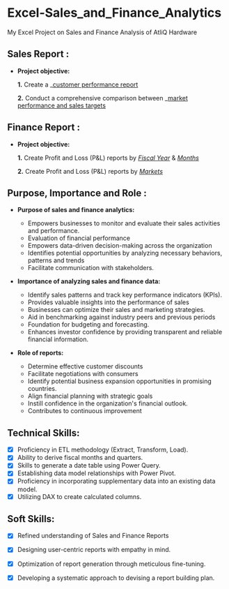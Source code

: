# Excel-Sales_and_Finance_Analytics
My Excel Project on Sales and Finance Analysis of AtliQ Hardware 
## Sales Report :

- **Project objective:**

    **1.** Create a _[customer performance report](https://github.com/SMNeha/Excel-Sales_and_Finance_Analytics/blob/main/Customer%20Performance%20Report.pdf)

    **2.** Conduct a comprehensive comparison between _[market performance and sales targets](https://github.com/SMNeha/Excel-Sales_and_Finance_Analytics/blob/main/Market%20Performance%20vs%20Target%20Report.pdf)
  
## Finance Report :

- **Project objective:** 

    **1.** Create Profit and Loss (P&L) reports by _[Fiscal Year](https://github.com/SMNeha/Excel-Sales_and_Finance_Analytics/blob/main/P%26L%20Statement%20by%20Fiscal%20Year.pdf)_ & _[Months](https://github.com/SMNeha/Excel-Sales_and_Finance_Analytics/blob/main/P%26L%20Statement%20by%20Months.pdf)_ 

   **2.** Create Profit and Loss (P&L) reports by _[Markets](https://github.com/SMNeha/Excel-Sales_and_Finance_Analytics/blob/main/P%26L%20Statement%20by%20Markets.pdf)_

## Purpose, Importance and Role :

- **Purpose of sales and finance analytics:**
  + Empowers businesses to monitor and evaluate their sales activities and performance.
  + Evaluation of financial performance
  + Empowers data-driven decision-making across the organization
  + Identifies potential opportunities by analyzing necessary behaviors, patterns and trends
  + Facilitate communication with stakeholders.

- **Importance of analyzing sales and finance data:**
  + Identify sales patterns and track key performance indicators (KPIs).
  + Provides valuable insights into the performance of sales
  + Businesses can optimize their sales and marketing strategies.
  + Aid in benchmarking against industry peers and previous periods
  + Foundation for budgeting and forecasting. 
  + Enhances investor confidence by providing transparent and reliable financial information.

- **Role of reports:**
  + Determine effective customer discounts
  + Facilitate negotiations with consumers
  + Identify potential business expansion opportunities in promising countries.
  + Align financial planning with strategic goals
  + Instill confidence in the organization's financial outlook.
  + Contributes to continuous improvement
    
## Technical Skills:
- [x]	Proficiency in ETL methodology (Extract, Transform, Load).
- [x]	Ability to derive fiscal months and quarters.
- [x]	Skills to generate a date table using Power Query.
- [x]	Establishing data model relationships with Power Pivot.
- [x]	Proficiency in incorporating supplementary data into an existing data model.
- [x]	Utilizing DAX to create calculated columns.

## Soft Skills:
- [x]	Refined understanding of Sales and Finance Reports
- [x]	Designing user-centric reports with empathy in mind.
- [x]	Optimization of report generation through meticulous fine-tuning.
- [x]	Developing a systematic approach to devising a report building plan.


